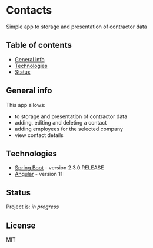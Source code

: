 # Contacts
Simple app to storage and presentation of contractor data

## Table of contents
* [General info](#general-info)
* [Technologies](#technologies)
* [Status](#status)

## General info

This app allows:
- to storage and presentation of contractor data
- adding, editing and deleting a contact
- adding employees for the selected company
- view contact details

## Technologies
* [Spring Boot] - version 2.3.0.RELEASE
* [Angular] - version 11


## Status
Project is: _in progress_

License
----

MIT



[Spring Boot]: <https://spring.io/projects/spring-boot>
[Angular]: <https://angular.io/>
